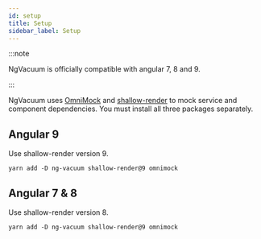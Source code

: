 ```yaml
---
id: setup
title: Setup
sidebar_label: Setup
---
```


:::note

NgVacuum is officially compatible with angular 7, 8 and 9.

:::


NgVacuum uses [OmniMock](https://github.com/hmil/omnimock) and [shallow-render](https://github.com/getsaf/shallow-render) to mock service and component dependencies. You must install all three packages separately.

## Angular 9

Use shallow-render version 9.

```
yarn add -D ng-vacuum shallow-render@9 omnimock
```

## Angular 7 & 8

Use shallow-render version 8.

```
yarn add -D ng-vacuum shallow-render@9 omnimock
```
